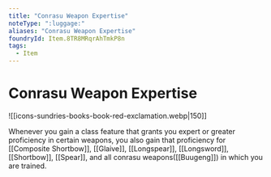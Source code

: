 ```yaml
---
title: "Conrasu Weapon Expertise"
noteType: ":luggage:"
aliases: "Conrasu Weapon Expertise"
foundryId: Item.8TR8MRqrAhTmkP8n
tags:
  - Item
---
```


# Conrasu Weapon Expertise
![[icons-sundries-books-book-red-exclamation.webp|150]]

Whenever you gain a class feature that grants you expert or greater proficiency in certain weapons, you also gain that proficiency for [[Composite Shortbow]], [[Glaive]], [[Longspear]], [[Longsword]], [[Shortbow]], [[Spear]], and all conrasu weapons([[Buugeng]]) in which you are trained.
